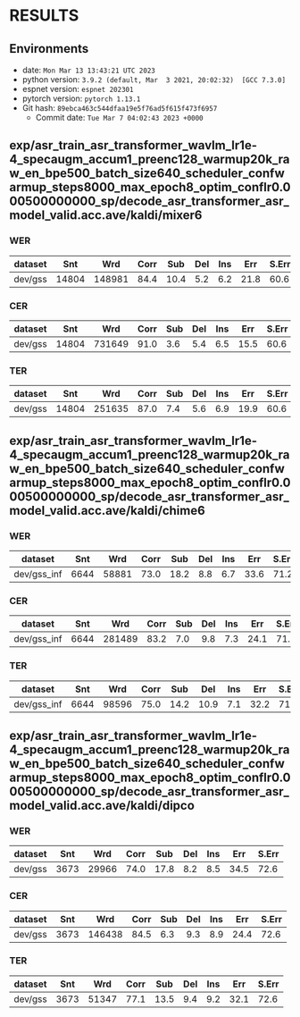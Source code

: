 <!-- Generated by scripts/utils/show_asr_result.sh -->
# RESULTS
## Environments
- date: `Mon Mar 13 13:43:21 UTC 2023`
- python version: `3.9.2 (default, Mar  3 2021, 20:02:32)  [GCC 7.3.0]`
- espnet version: `espnet 202301`
- pytorch version: `pytorch 1.13.1`
- Git hash: `89ebca463c544dfaa19e5f76ad5f615f473f6957`
  - Commit date: `Tue Mar 7 04:02:43 2023 +0000`

## exp/asr_train_asr_transformer_wavlm_lr1e-4_specaugm_accum1_preenc128_warmup20k_raw_en_bpe500_batch_size640_scheduler_confwarmup_steps8000_max_epoch8_optim_conflr0.000500000000_sp/decode_asr_transformer_asr_model_valid.acc.ave/kaldi/mixer6
### WER

|dataset|Snt|Wrd|Corr|Sub|Del|Ins|Err|S.Err|
|---|---|---|---|---|---|---|---|---|
|dev/gss|14804|148981|84.4|10.4|5.2|6.2|21.8|60.6|

### CER

|dataset|Snt|Wrd|Corr|Sub|Del|Ins|Err|S.Err|
|---|---|---|---|---|---|---|---|---|
|dev/gss|14804|731649|91.0|3.6|5.4|6.5|15.5|60.6|

### TER

|dataset|Snt|Wrd|Corr|Sub|Del|Ins|Err|S.Err|
|---|---|---|---|---|---|---|---|---|
|dev/gss|14804|251635|87.0|7.4|5.6|6.9|19.9|60.6|

## exp/asr_train_asr_transformer_wavlm_lr1e-4_specaugm_accum1_preenc128_warmup20k_raw_en_bpe500_batch_size640_scheduler_confwarmup_steps8000_max_epoch8_optim_conflr0.000500000000_sp/decode_asr_transformer_asr_model_valid.acc.ave/kaldi/chime6
### WER

|dataset|Snt|Wrd|Corr|Sub|Del|Ins|Err|S.Err|
|---|---|---|---|---|---|---|---|---|
|dev/gss_inf|6644|58881|73.0|18.2|8.8|6.7|33.6|71.2|

### CER

|dataset|Snt|Wrd|Corr|Sub|Del|Ins|Err|S.Err|
|---|---|---|---|---|---|---|---|---|
|dev/gss_inf|6644|281489|83.2|7.0|9.8|7.3|24.1|71.2|

### TER

|dataset|Snt|Wrd|Corr|Sub|Del|Ins|Err|S.Err|
|---|---|---|---|---|---|---|---|---|
|dev/gss_inf|6644|98596|75.0|14.2|10.9|7.1|32.2|71.2|

## exp/asr_train_asr_transformer_wavlm_lr1e-4_specaugm_accum1_preenc128_warmup20k_raw_en_bpe500_batch_size640_scheduler_confwarmup_steps8000_max_epoch8_optim_conflr0.000500000000_sp/decode_asr_transformer_asr_model_valid.acc.ave/kaldi/dipco
### WER

|dataset|Snt|Wrd|Corr|Sub|Del|Ins|Err|S.Err|
|---|---|---|---|---|---|---|---|---|
|dev/gss|3673|29966|74.0|17.8|8.2|8.5|34.5|72.6|

### CER

|dataset|Snt|Wrd|Corr|Sub|Del|Ins|Err|S.Err|
|---|---|---|---|---|---|---|---|---|
|dev/gss|3673|146438|84.5|6.3|9.3|8.9|24.4|72.6|

### TER

|dataset|Snt|Wrd|Corr|Sub|Del|Ins|Err|S.Err|
|---|---|---|---|---|---|---|---|---|
|dev/gss|3673|51347|77.1|13.5|9.4|9.2|32.1|72.6|
